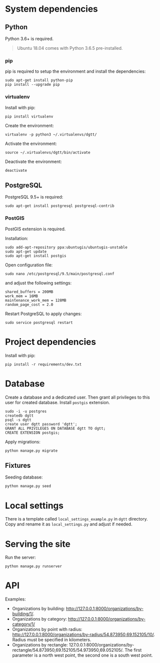 # System dependencies

## Python

Python 3.6+ is required.

> Ubuntu 18.04 comes with Python 3.6.5 pre-installed.

### pip

pip is required to setup the environment and install the dependencies:

```
sudo apt-get install python-pip
pip install --upgrade pip
```

### virtualenv

Install with pip:

```
pip install virtualenv
```

Create the environment:

```
virtualenv -p python3 ~/.virtualenvs/dgtt/
```

Activate the environment:

```
source ~/.virtualenvs/dgtt/bin/activate
```

Deactivate the environment:

```
deactivate
```

## PostgreSQL

PostgreSQL 9.5+ is required:

```
sudo apt-get install postgresql postgresql-contrib
```

### PostGIS

PostGIS extension is required.

Installation:

```
sudo add-apt-repository ppa:ubuntugis/ubuntugis-unstable
sudo apt-get update
sudo apt-get install postgis
```

Open configuration file:

```
sudo nano /etc/postgresql/9.5/main/postgresql.conf
```

and adjust the following settings:

```
shared_buffers = 200MB
work_mem = 16MB
maintenance_work_mem = 128MB
random_page_cost = 2.0
```

Restart PostgreSQL to apply changes:

```
sudo service postgresql restart
```

# Project dependencies

Install with pip:

```
pip install -r requirements/dev.txt
```

# Database

Create a database and a dedicated user. Then grant all privileges to this user for created database. Install `postgis`
extension.

```
sudo -i -u postgres
createdb dgtt
psql -s dgtt
create user dgtt password 'dgtt';
GRANT ALL PRIVILEGES ON DATABASE dgtt TO dgtt;
CREATE EXTENSION postgis;
```

Apply migrations:

```
python manage.py migrate
```

## Fixtures

Seeding database:

```
python manage.py seed
```

# Local settings

There is a template called `local_settings_example.py` in `dgtt` directory. Copy and rename it as `local_settings.py` and adjust if needed.

# Serving the site

Run the server:

```
python manage.py runserver
```

# API

Examples:

- Organizations by building: http://127.0.0.1:8000/organizations/by-building/1/.
- Organizations by category: http://127.0.0.1:8000/organizations/by-category/1/
- Organizations by point with radius: http://127.0.0.1:8000/organizations/by-radius/54.873950,69.152105/10/. Radius must be specified in kilometers.
- Organizations by rectangle: 127.0.0.1:8000/organizations/by-rectangle/54.873950,69.152105/54.973950,69.052105/. The first parameter is a north west point, the second one is a south west point.
